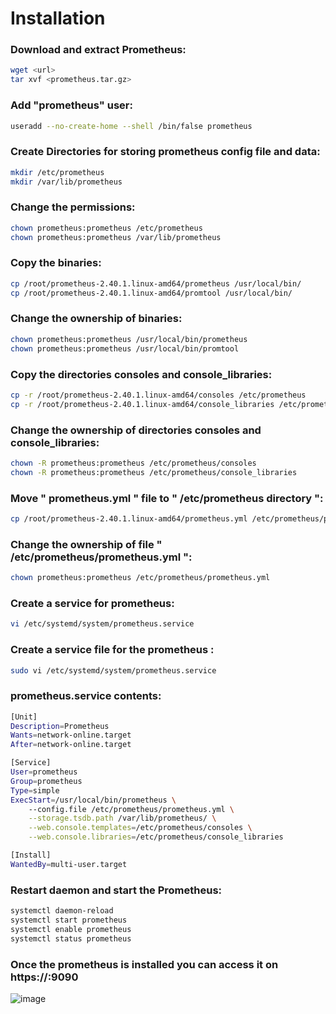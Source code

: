 

# Installation
### Download and extract Prometheus: 
```sh
wget <url>
tar xvf <prometheus.tar.gz>
```
### Add "prometheus" user:
```sh
useradd --no-create-home --shell /bin/false prometheus
```
### Create Directories for storing prometheus config file and data:
```sh
mkdir /etc/prometheus
mkdir /var/lib/prometheus
```
### Change the permissions:
```sh
chown prometheus:prometheus /etc/prometheus
chown prometheus:prometheus /var/lib/prometheus
```
### Copy the binaries:
```sh
cp /root/prometheus-2.40.1.linux-amd64/prometheus /usr/local/bin/
cp /root/prometheus-2.40.1.linux-amd64/promtool /usr/local/bin/
```
### Change the ownership of binaries:
```sh
chown prometheus:prometheus /usr/local/bin/prometheus
chown prometheus:prometheus /usr/local/bin/promtool
```
### Copy the directories consoles and console_libraries:
```sh
cp -r /root/prometheus-2.40.1.linux-amd64/consoles /etc/prometheus
cp -r /root/prometheus-2.40.1.linux-amd64/console_libraries /etc/prometheus
```
### Change the ownership of directories consoles and console_libraries:
```sh
chown -R prometheus:prometheus /etc/prometheus/consoles
chown -R prometheus:prometheus /etc/prometheus/console_libraries
```
### Move " prometheus.yml " file to " /etc/prometheus directory ":
```sh
cp /root/prometheus-2.40.1.linux-amd64/prometheus.yml /etc/prometheus/prometheus.yml
```
### Change the ownership of file " /etc/prometheus/prometheus.yml ":
```sh
chown prometheus:prometheus /etc/prometheus/prometheus.yml
```
### Create a service for prometheus:
```sh
vi /etc/systemd/system/prometheus.service
```
### Create a service file for the prometheus :
```sh
sudo vi /etc/systemd/system/prometheus.service
```
### prometheus.service contents:
```sh
[Unit]
Description=Prometheus
Wants=network-online.target
After=network-online.target

[Service]
User=prometheus
Group=prometheus
Type=simple
ExecStart=/usr/local/bin/prometheus \
    --config.file /etc/prometheus/prometheus.yml \
    --storage.tsdb.path /var/lib/prometheus/ \
    --web.console.templates=/etc/prometheus/consoles \
    --web.console.libraries=/etc/prometheus/console_libraries

[Install]
WantedBy=multi-user.target
```
### Restart daemon and start the Prometheus:
```sh
systemctl daemon-reload
systemctl start prometheus
systemctl enable prometheus
systemctl status prometheus
```
### Once the prometheus is installed you can access it on https://<server>:9090

![image](https://github.com/satwash/Prometheus/assets/134083826/84da37fa-ad93-4d2d-bbb8-3a3aaeb1a95d)

